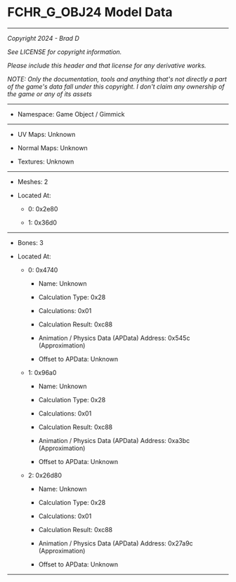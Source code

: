 # FCHR_G_OBJ24 Model Data

---

*Copyright 2024 - Brad D*

*See LICENSE for copyright information.*

*Please include this header and that license for any derivative works.*

*NOTE: Only the documentation, tools and anything that's not directly a part of the game's data fall under this copyright. I don't claim any ownership of the game or any of its assets*

---

* Namespace: Game Object / Gimmick

---

* UV Maps: Unknown

* Normal Maps: Unknown

* Textures: Unknown

---

* Meshes: 2

* Located At:

  * 0: 0x2e80

  * 1: 0x36d0

---

* Bones: 3

* Located At:

  * 0: 0x4740

    * Name: Unknown

    * Calculation Type: 0x28

    * Calculations: 0x01

    * Calculation Result: 0xc88

    * Animation / Physics Data (APData) Address: 0x545c (Approximation)

    * Offset to APData: Unknown

  * 1: 0x96a0

    * Name: Unknown

    * Calculation Type: 0x28

    * Calculations: 0x01

    * Calculation Result: 0xc88

    * Animation / Physics Data (APData) Address: 0xa3bc (Approximation)

    * Offset to APData: Unknown

  * 2: 0x26d80

    * Name: Unknown

    * Calculation Type: 0x28

    * Calculations: 0x01

    * Calculation Result: 0xc88

    * Animation / Physics Data (APData) Address: 0x27a9c (Approximation)

    * Offset to APData: Unknown

---

